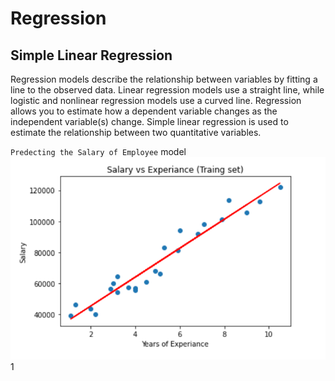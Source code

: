 # Regression
## Simple Linear Regression

Regression models describe the relationship between variables by fitting a line to the observed data. Linear regression models use a straight line, while logistic and nonlinear regression models use a curved line. Regression allows you to estimate how a dependent variable changes as the independent variable(s) change.
Simple linear regression is used to estimate the relationship between two quantitative variables.

`Predecting the Salary of Employee` model
![](https://github.com/SahilHemnani777/Regression/blob/main/2021-02-21%20(1).png)
1[](https://github.com/SahilHemnani777/Regression/blob/main/2021-02-21%20(2).png)
